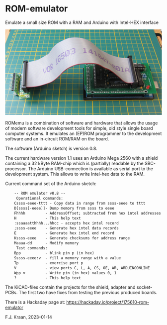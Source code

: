 # ROM-emulator
Emulate a small size ROM with a RAM and Arduino with Intel-HEX interface

![Arduino Mega 2560 with ROMemu 1.1 shield, cable and adaper/pod](romemuv1.1set.jpg)

ROMemu is a combination of software and hardware that allows the usage of modern software development tools for simple, old style single board computer systems. It emulates an (EP)ROM programmer to the development software and an in-circuit ROM/RAM on the board.

The software (Arduino sketch) is version 0.8.

The current hardware version 1.1 uses an Arduino Mega 2560 with a shield containing a 32 kByte RAM-chip which is (partially) readable by the SBC-processor. The Arduino USB-connection is available as serial port to the development system. This allows to write Intel-hex data to the RAM.

Current command set of the Arduino sketch:

		-- ROM emulator v0.8 --
		 Operational commands:
 		Cssss-eeee-tttt - Copy data in range from ssss-eeee to tttt
 		D[ssss[-eeee]]- Dump memory from ssss to eeee
 		Fhhhh         - AddressOffset; subtracted from hex intel addresses
 		H             - This help text
 		:ssaaaatthhhh...hhcc - accepts hex intel record
 		;ssss-eeee    - Generate hex intel data records
 		E             - Generate hex intel end record
 		Kssss-eeee    - Generate checksums for address range
 		Maaaa-dd      - Modify memory
		 Test commands:
 		Bpp           - blink pin p (in hex)
 		Sssss-eeee:v  - fill a memory range with a value
 		Tp            - exercise port p
 		V             - view ports C, L, A, CS, OE, WR, ARDUINOONLINE
 		Wpp v         - Write pin (in hex) values 0, 1
 		?             - This help text


The KiCAD-files contain the projects for the shield, adapter and socket-PCBs. The first two have fixes from testing the previous produced boards.  

There is a Hackaday page at: https://hackaday.io/project/175610-rom-emulator

F.J. Kraan, 2023-01-14

